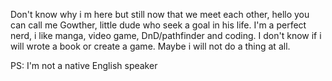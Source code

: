 Don't know why i m here but still now that we meet each other,
hello you can call me Gowther,
little dude who seek a goal in his life.
I'm a perfect nerd, i like manga, video game, DnD/pathfinder and coding.
I don't know if i will wrote a book or create a game.
Maybe i will not do a thing at all.

PS: I'm not a native English speaker 
